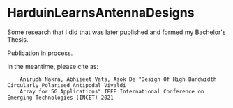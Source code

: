 # HarduinLearnsAntennaDesigns

Some research that I did that was later published and formed my Bachelor's Thesis.

Publication in process.

In the meantime, please cite as: 

        Anirudh Nakra, Abhijeet Vats, Asok De "Design Of High Bandwidth Circularly Polarised Antipodal Vivaldi 
        Array for 5G Applications" IEEE International Conference on Emerging Technologies (INCET) 2021
